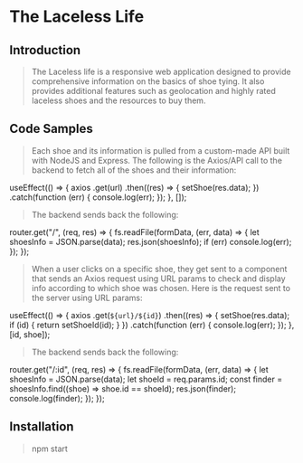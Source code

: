 # The Laceless Life

## Introduction

>The Laceless life is a responsive web application designed to provide comprehensive information on the basics of shoe tying. It also provides additional features such as geolocation and highly rated laceless shoes and the resources to buy them.   

## Code Samples

> Each shoe and its information is pulled from a custom-made API built with NodeJS and Express. The following is the Axios/API call to the backend to fetch all of the shoes and their information:

useEffect(() => {
    axios
      .get(url)
      .then((res) => {
        setShoe(res.data);
      })
      .catch(function (err) {
        console.log(err);
      });
  }, []);

> The backend sends back the following: 

router.get("/", (req, res) => {
  fs.readFile(formData, (err, data) => {
    let shoesInfo = JSON.parse(data);
    res.json(shoesInfo);
    if (err) console.log(err);
  });
});

> When a user clicks on a specific shoe, they get sent to a component that sends an Axios request using URL params to check and display info according to which shoe was chosen. Here is the request sent to the server using URL params:

useEffect(() => {
    axios
      .get(`${url}/${id}`)
      .then((res) => {
        setShoe(res.data);
        if (id) {
          return setShoeId(id);
        }
      })
      .catch(function (err) {
        console.log(err);
      });
  }, [id, shoe]);

> The backend sends back the following: 

router.get("/:id", (req, res) => {
  fs.readFile(formData, (err, data) => {
    let shoesInfo = JSON.parse(data);
    let shoeId = req.params.id;
    const finder = shoesInfo.find((shoe) => shoe.id == shoeId);
    res.json(finder);
    console.log(finder);
  });
});

## Installation

> npm start
